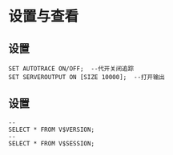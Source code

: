 # 设置与查看

## 设置

```plsql
SET AUTOTRACE ON/OFF;  --代开关闭追踪
SET SERVEROUTPUT ON [SIZE 10000];  --打开输出
```

## 设置

```plsql
--
SELECT * FROM V$VERSION;
--
SELECT * FROM V$SESSION;
```

